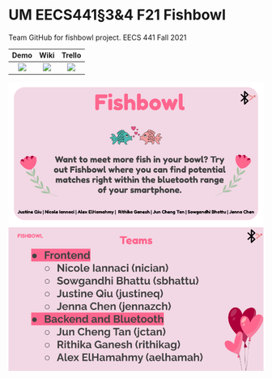 # UM EECS441§3&4 F21 Fishbowl
Team GitHub for fishbowl project. EECS 441 Fall 2021


| Demo  |  Wiki |  Trello  |
|:-----:|:-----:|:--------:|
|[<img src="https://eecs441.eecs.umich.edu/img/admin/video.png">][demo_page]|[<img src="https://eecs441.eecs.umich.edu/img/admin/wiki.png">][wiki_page]|[<img src="https://eecs441.eecs.umich.edu/img/admin/trello.png">][process_page]|

![Elevator Pitch](/assets/cover.png)
![Team](/assets/subteams.png)

[demo_page]: https://www.youtube.com/watch?v=5cE-bp5Bu0I
[wiki_page]: https://github.com/aelhamah/fishbowl/wiki
[process_page]: https://trello.com/b/bcyg4oXS/fishbowl


